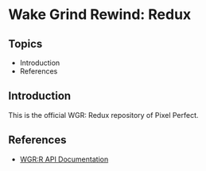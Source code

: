 # Wake Grind Rewind: Redux

## Topics

* Introduction
* References

## Introduction

This is the official WGR: Redux repository of Pixel Perfect.

## References

* [WGR:R API Documentation](https://mickdmnts.github.io/wgr_redefined.io/)
